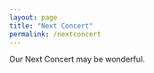 ```yaml
---
layout: page
title: "Next Concert"
permalink: /nextconcert
---
```

Our Next Concert may be wonderful.